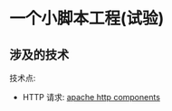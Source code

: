 # 一个小脚本工程(试验)

## 涉及的技术

技术点:

* HTTP 请求: [apache http components]









[apache http components]:       http://hc.apache.org/